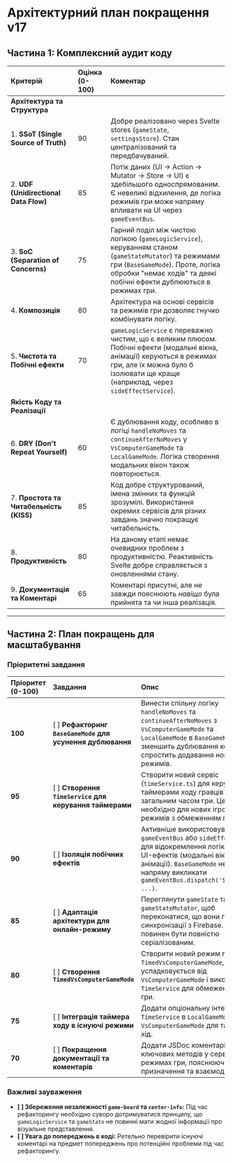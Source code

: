 # Архітектурний план покращення v17

## Частина 1: Комплексний аудит коду

| Критерій | Оцінка (0-100) | Коментар |
| :--- | :--- | :--- |
| **Архітектура та Структура** | | |
| 1. **SSoT (Single Source of Truth)** | 90 | Добре реалізовано через Svelte stores (`gameState`, `settingsStore`). Стан централізований та передбачуваний. |
| 2. **UDF (Unidirectional Data Flow)** | 85 | Потік даних (UI -> Action -> Mutator -> Store -> UI) є здебільшого односпрямованим. Є невеликі відхилення, де логіка режимів гри може напряму впливати на UI через `gameEventBus`. |
| 3. **SoC (Separation of Concerns)** | 75 | Гарний поділ між чистою логікою (`gameLogicService`), керуванням станом (`gameStateMutator`) та режимами гри (`BaseGameMode`). Проте, логіка обробки "немає ходів" та деякі побічні ефекти дублюються в режимах гри. |
| 4. **Композиція** | 80 | Архітектура на основі сервісів та режимів гри дозволяє гнучко комбінувати логіку. |
| 5. **Чистота та Побічні ефекти** | 70 | `gameLogicService` є переважно чистим, що є великим плюсом. Побічні ефекти (модальні вікна, анімації) керуються в режимах гри, але їх можна було б ізолювати ще краще (наприклад, через `sideEffectService`). |
| **Якість Коду та Реалізації** | | |
| 6. **DRY (Don't Repeat Yourself)** | 60 | Є дублювання коду, особливо в логіці `handleNoMoves` та `continueAfterNoMoves` у `VsComputerGameMode` та `LocalGameMode`. Логіка створення модальних вікон також повторюється. |
| 7. **Простота та Читабельність (KISS)** | 85 | Код добре структурований, імена змінних та функцій зрозумілі. Використання окремих сервісів для різних завдань значно покращує читабельність. |
| 8. **Продуктивність** | 80 | На даному етапі немає очевидних проблем з продуктивністю. Реактивність Svelte добре справляється з оновленнями стану. |
| 9. **Документація та Коментарі** | 65 | Коментарі присутні, але не завжди пояснюють *навіщо* була прийнята та чи інша реалізація. |

---

## Частина 2: План покращень для масштабування

### Пріоритетні завдання

| Пріоритет (0-100) | Завдання | Опис |
| :--- | :--- | :--- |
| **100** | [ ] **Рефакторинг `BaseGameMode` для усунення дублювання** | Винести спільну логіку `handleNoMoves` та `continueAfterNoMoves` з `VsComputerGameMode` та `LocalGameMode` в `BaseGameMode`. Це зменшить дублювання коду та спростить додавання нових режимів. |
| **95** | [ ] **Створення `TimeService` для керування таймерами** | Створити новий сервіс (`timeService.ts`) для керування таймерами ходу гравців та загальним часом гри. Це необхідно для нових ігрових режимів з обмеженням по часу. |
| **90** | [ ] **Ізоляція побічних ефектів** | Активніше використовувати `gameEventBus` або `sideEffectService` для відокремлення логіки гри від UI-ефектів (модальні вікна, звуки, анімації). `BaseGameMode` не повинен напряму викликати `gameEventBus.dispatch('ShowModal', ...)`. |
| **85** | [ ] **Адаптація архітектури для онлайн-режиму** | Переглянути `gameState` та `gameStateMutator`, щоб переконатися, що вони готові до синхронізації з Firebase. Стан повинен бути повністю серіалізованим. |
| **80** | [ ] **Створення `TimedVsComputerGameMode`** | Створити новий режим гри `TimedVsComputerGameMode`, який успадковується від `VsComputerGameMode` і використовує `TimeService` для обмеження часу гри. |
| **75** | [ ] **Інтеграція таймера ходу в існуючі режими** | Додати опціональну інтеграцію `TimeService` в `LocalGameMode` та `VsComputerGameMode` для таймера на хід. |
| **70** | [ ] **Покращення документації та коментарів** | Додати JSDoc коментарі до ключових методів у сервісах та режимах гри, пояснюючи їх призначення та взаємодію. |

### Важливі зауваження

- **[ ] Збереження незалежності `game-board` та `center-info`:** Під час рефакторингу необхідно суворо дотримуватися принципу, що `gameLogicService` та `gameState` не повинні мати жодної інформації про візуальне представлення.
- **[ ] Увага до попереджень в коді:** Ретельно перевірити існуючі коментарі на предмет попереджень про потенційні проблеми під час рефакторингу.
